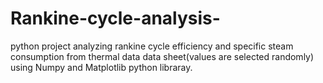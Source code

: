 # Rankine-cycle-analysis-
python project analyzing rankine cycle efficiency and specific steam consumption from thermal data data sheet(values are selected randomly) using Numpy and Matplotlib python libraray.
